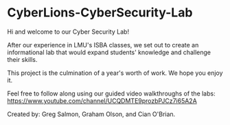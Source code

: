 # CyberLions-CyberSecurity-Lab

Hi and welcome to our Cyber Security Lab!

After our experience in LMU's ISBA classes, we set out to create an informational lab that would expand students' knowledge and challenge their skills.

This project is the culmination of a year's worth of work. We hope you enjoy it.

Feel free to follow along using our guided video walkthroughs of the labs:
https://www.youtube.com/channel/UCQDMTE9prozbPJCz7i65A2A

Created by: Greg Salmon, Graham Olson, and Cian O'Brian.
